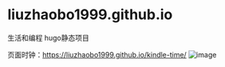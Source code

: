 # liuzhaobo1999.github.io
生活和编程 hugo静态项目

页面时钟：https://liuzhaobo1999.github.io/kindle-time/
![image](https://github.com/liuzhaobo1999/liuzhaobo1999.github.io/assets/26646101/e3690831-b1c5-483f-aa01-c7e1d4b23cf5)
